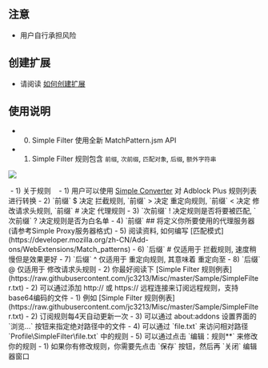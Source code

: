 ## 注意

- 用户自行承担风险

## 创建扩展

- 请阅读 [如何创建扩展](https://github.com/jc3213/Misc/blob/master/Manual/zh-CN/HowToBuild.md)

## 使用说明

- 0) Simple Filter 使用全新 MatchPattern.jsm API
- 1) Simple Filter 规则包含 `前缀`, `次前缀`, `匹配对象`, `后缀`, `额外字符串`
<p><img src="http://i66.tinypic.com/fvxl05.png"></p>
  - 1) 关于规则
    - 1) 用户可以使用 <a href="https://goo.gl/vt6Jj4">Simple Converter</a> 对 Adblock Plus 规则列表进行转换
    - 2) `前缀` $ 决定 拦截规则, `前缀` > 决定 重定向规则, `前缀` < 决定 修改请求头规则, `前缀` # 决定 代理规则
    - 3) `次前缀` ! 决定规则是否将要被匹配, `次前缀` ? 决定规则是否为白名单
    - 4) `前缀` ## 将定义你所要使用的代理服务器 (请参考Simple Proxy服务器格式)
    - 5) 阅读资料, 如何编写 [匹配模式](https://developer.mozilla.org/zh-CN/Add-ons/WebExtensions/Match_patterns)
    - 6) `后缀` # 仅适用于 拦截规则, 速度稍慢但是效果更好
    - 7) `后缀` ^ 仅适用于 重定向规则, 其意味着 重定向至
    - 8) `后缀` @ 仅适用于 修改请求头规则
  - 2) 你最好阅读下 [Simple Filter 规则例表](https://raw.githubusercontent.com/jc3213/Misc/master/Sample/SimpleFilter.txt)
- 2) 可以通过添加 http:// 或 https:// 远程连接来订阅远程规则，支持base64编码的文件
  - 1) 例如 [Simple Filter 规则例表](https://raw.githubusercontent.com/jc3213/Misc/master/Sample/SimpleFilter.txt)
  - 2) 订阅规则每4天自动更新一次
- 3) 可以通过 about:addons 设置界面的 `浏览...` 按钮来指定绝对路径中的文件
- 4) 可以通过 `file.txt` 来访问相对路径 `Profile\SimpleFilter\file.txt` 中的规则
- 5) 可以通过点击 `编辑：规则**` 来修改你的规则
  - 1) 如果你有修改规则，你需要先点击 `保存` 按钮，然后再 `关闭` 编辑器窗口
